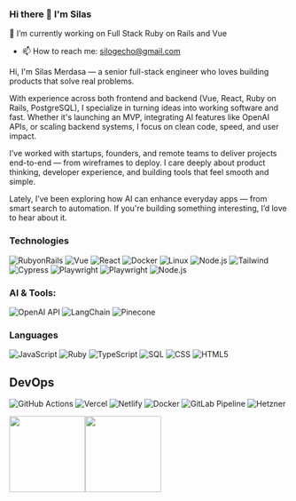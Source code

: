 ### Hi there 👋 I'm Silas
🔭 I’m currently working on Full Stack Ruby on Rails and Vue 
  - 📫 How to reach me: silogecho@gmail.com


Hi, I'm Silas Merdasa — a senior full-stack engineer who loves building products that solve real problems.

With experience across both frontend and backend (Vue, React, Ruby on Rails, PostgreSQL), I specialize in turning ideas into working software and fast. Whether it's launching an MVP, integrating AI features like OpenAI APIs, or scaling backend systems, I focus on clean code, speed, and user impact.

I’ve worked with startups, founders, and remote teams to deliver projects end-to-end — from wireframes to deploy. I care deeply about product thinking, developer experience, and building tools that feel smooth and simple.

Lately, I’ve been exploring how AI can enhance everyday apps — from smart search to automation. If you're building something interesting, I’d love to hear about it.


### Technologies
![RubyonRails](https://img.shields.io/badge/-Rails-000?&logo=rails)
![Vue](https://img.shields.io/badge/-Vue-000?&logo=Vue.js)
![React](https://img.shields.io/badge/-React-000?&logo=React)
![Docker](https://img.shields.io/badge/-Docker-000?&logo=Docker)
![Linux](https://img.shields.io/badge/-Linux-000?&logo=Linux)
![Node.js](https://img.shields.io/badge/-Node.js-000?&logo=node.js)
![Tailwind](https://img.shields.io/badge/-Tailwind-000?&logo=TailwindCSS)
![Cypress](https://img.shields.io/badge/-Cypress-000?&logo=Cypress)
![Playwright](https://img.shields.io/badge/-Cypress-000?&logo=Playwright)
![Playwright](https://img.shields.io/badge/-Cypress-000?&logo=Playwright)
![Node.js](https://img.shields.io/badge/-Redis-000?&logo=Node)

### AI & Tools: 
![OpenAI API](https://img.shields.io/badge/-Tailwind-000?&logo=OpenAI)
![LangChain](https://img.shields.io/badge/-Cypress-000?&logo=LangChain)
![Pinecone](https://img.shields.io/badge/-Redis-000?&logo=Pinecone)

### Languages

![JavaScript](https://img.shields.io/badge/-JavaScript-000?&logo=JavaScript)
![Ruby](https://img.shields.io/badge/-Ruby-000?&logo=Ruby)
![TypeScript](https://img.shields.io/badge/-TypeScript-000?&logo=TypeScript)
![SQL](https://img.shields.io/badge/-SQL-000?&logo=MySQL)
![CSS](https://img.shields.io/badge/-CSS-000?&logo=CSS3)
![HTML5](https://img.shields.io/badge/-HTML-000?&logo=HTML5)


## DevOps
![GitHub Actions](https://img.shields.io/badge/-Tailwind-000?&logo=GitHub)
![Vercel](https://img.shields.io/badge/-Cypress-000?&logo=Vercel)
![Netlify](https://img.shields.io/badge/-Redis-000?&logo=Netlify)
![Docker](https://img.shields.io/badge/-Redis-000?&logo=Docker)
![GitLab Pipeline](https://img.shields.io/badge/-Tailwind-000?&logo=GitLab)
![Hetzner](https://img.shields.io/badge/-Tailwind-000?&logo=Hetzner)

<a href="https://www.adamalston.com/"><img height="137px" src="https://github-readme-stats.vercel.app/api?username=adamalston&hide_title=true&hide_border=true&show_icons=true&include_all_commits=true&count_private=true&line_height=21&text_color=000&icon_color=000&bg_color=0,ea6161,ffc64d,fffc4d,52fa5a&theme=graywhite" /><!-- wi*quL3fcV --><img height="137px" src="https://github-readme-stats.vercel.app/api/top-langs/?username=adamalston&hide=html&hide_title=true&hide_border=true&layout=compact&langs_count=6&exclude_repo=comp426,Redventures-Movie-Quotes&text_color=000&icon_color=fff&bg_color=0,52fa5a,4dfcff,c64dff&theme=graywhite" /></a>


<!--
**SiloGecho97/SiloGecho97** is a ✨ _special_ ✨ repository because its `README.md` (this file) appears on your GitHub profile.

Here are some ideas to get you started:

-  ...
- 🌱 I’m currently learning ...
- 👯 I’m looking to collaborate on ...
- 🤔 I’m looking for help with ...
- 💬 Ask me about ...
- 📫 How to reach me: ...
- 😄 Pronouns: ...
- ⚡ Fun fact: ...
-->
